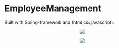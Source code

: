 # EmployeeManagement

Built with Spring-framework and (html,css,javascript).

<p align="center">
<img src="https://raw.github.com/faramarzaf/EmployeeManagement/main/screenshots/em1.png" />
</p>

<p align="center">
<img src="https://raw.github.com/faramarzaf/EmployeeManagement/main/screenshots/em2.png" />
</p>
